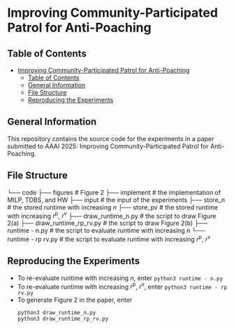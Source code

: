 # Improving Community-Participated Patrol for Anti-Poaching

## Table of Contents

- [Improving Community-Participated Patrol for Anti-Poaching](#improving-community-participated-patrol-for-anti-poaching)
  - [Table of Contents](#table-of-contents)
  - [General Information](#general-information)
  - [File Structure](#file-structure)
  - [Reproducing the Experiments](#reproducing-the-experiments)

## General Information

This repository contains the source code for the experiments in a paper submitted to AAAI 2025: Improving Community-Participated Patrol for Anti-Poaching.

## File Structure

└── code
    ├── figures # Figure 2
    ├── implement # the implementation of MILP, TDBS, and HW
    ├── input # the input of the experiments
    ├── store_n # the stored runtime with increasing $n$
    ├── store_pv # the stored runtime with increasing $r^{\mathrm{p}}$, $r^{\mathrm{v}}$
    ├── draw_runtime_n.py # the script to draw Figure 2(a)
    ├── draw_runtime_rp_rv.py # the script to draw Figure 2(b)
    ├── runtime - n.py # the script to evaluate runtime with increasing $n$
    └── runtime - rp rv.py # the script to evaluate runtime with increasing $r^{\mathrm{p}}$, $r^{\mathrm{v}}$
  
## Reproducing the Experiments

+ To re-evaluate runtime with increasing $n$, enter
  ```python3 runtime - n.py```
+ To re-evaluate runtime with increasing $r^{\mathrm{p}}$, $r^{\mathrm{v}}$, enter
  ```python3 runtime - rp rv.py```
+ To generate Figure 2 in the paper, enter
  ```
  python3 draw_runtime_n.py
  python3 draw_runtime_rp_rv.py
  ```